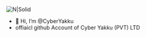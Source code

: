 ![N|Solid](https://i.ibb.co/yWZ9gBY/finish.png)


- 👋 Hi, I’m @CyberYakku
-  offiaicl github Account of Cyber Yakku (PVT) LTD


<!---
CyberYakku/CyberYakku is a ✨ special ✨ repository because its `README.md` (this file) appears on your GitHub profile.
You can click the Preview link to take a look at your changes.
--->
